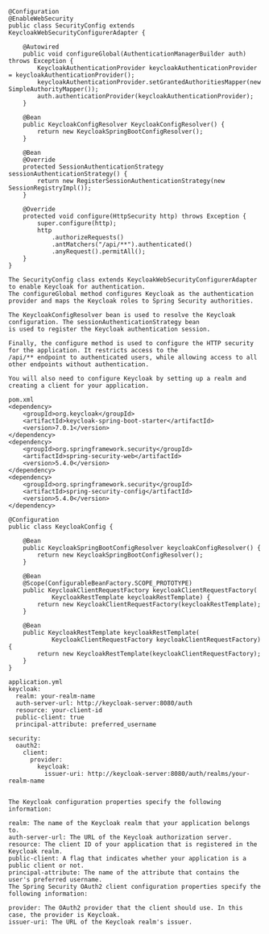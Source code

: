     @Configuration
    @EnableWebSecurity
    public class SecurityConfig extends KeycloakWebSecurityConfigurerAdapter {

        @Autowired
        public void configureGlobal(AuthenticationManagerBuilder auth) throws Exception {
            KeycloakAuthenticationProvider keycloakAuthenticationProvider = keycloakAuthenticationProvider();
            keycloakAuthenticationProvider.setGrantedAuthoritiesMapper(new SimpleAuthorityMapper());
            auth.authenticationProvider(keycloakAuthenticationProvider);
        }

        @Bean
        public KeycloakConfigResolver KeycloakConfigResolver() {
            return new KeycloakSpringBootConfigResolver();
        }

        @Bean
        @Override
        protected SessionAuthenticationStrategy sessionAuthenticationStrategy() {
            return new RegisterSessionAuthenticationStrategy(new SessionRegistryImpl());
        }

        @Override
        protected void configure(HttpSecurity http) throws Exception {
            super.configure(http);
            http
                .authorizeRequests()
                .antMatchers("/api/**").authenticated()
                .anyRequest().permitAll();
        }
    }

    The SecurityConfig class extends KeycloakWebSecurityConfigurerAdapter to enable Keycloak for authentication. 
    The configureGlobal method configures Keycloak as the authentication provider and maps the Keycloak roles to Spring Security authorities.

    The KeycloakConfigResolver bean is used to resolve the Keycloak configuration. The sessionAuthenticationStrategy bean 
    is used to register the Keycloak authentication session.

    Finally, the configure method is used to configure the HTTP security for the application. It restricts access to the 
    /api/** endpoint to authenticated users, while allowing access to all other endpoints without authentication.

    You will also need to configure Keycloak by setting up a realm and creating a client for your application.

    pom.xml
    <dependency>
        <groupId>org.keycloak</groupId>
        <artifactId>keycloak-spring-boot-starter</artifactId>
        <version>7.0.1</version>
    </dependency>
    <dependency>
        <groupId>org.springframework.security</groupId>
        <artifactId>spring-security-web</artifactId>
        <version>5.4.0</version>
    </dependency>
    <dependency>
        <groupId>org.springframework.security</groupId>
        <artifactId>spring-security-config</artifactId>
        <version>5.4.0</version>
    </dependency>

    @Configuration
    public class KeycloakConfig {

        @Bean
        public KeycloakSpringBootConfigResolver keycloakConfigResolver() {
            return new KeycloakSpringBootConfigResolver();
        }

        @Bean
        @Scope(ConfigurableBeanFactory.SCOPE_PROTOTYPE)
        public KeycloakClientRequestFactory keycloakClientRequestFactory(
                KeycloakRestTemplate keycloakRestTemplate) {
            return new KeycloakClientRequestFactory(keycloakRestTemplate);
        }

        @Bean
        public KeycloakRestTemplate keycloakRestTemplate(
                KeycloakClientRequestFactory keycloakClientRequestFactory) {
            return new KeycloakRestTemplate(keycloakClientRequestFactory);
        }
    }

    application.yml
    keycloak:
      realm: your-realm-name
      auth-server-url: http://keycloak-server:8080/auth
      resource: your-client-id
      public-client: true
      principal-attribute: preferred_username

    security:
      oauth2:
        client:
          provider:
            keycloak:
              issuer-uri: http://keycloak-server:8080/auth/realms/your-realm-name


    The Keycloak configuration properties specify the following information:

    realm: The name of the Keycloak realm that your application belongs to.  
    auth-server-url: The URL of the Keycloak authorization server.  
    resource: The client ID of your application that is registered in the Keycloak realm.  
    public-client: A flag that indicates whether your application is a public client or not.
    principal-attribute: The name of the attribute that contains the user's preferred username.
    The Spring Security OAuth2 client configuration properties specify the following information:

    provider: The OAuth2 provider that the client should use. In this case, the provider is Keycloak.
    issuer-uri: The URL of the Keycloak realm's issuer.
